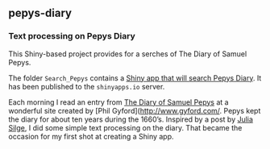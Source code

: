 ## pepys-diary
### Text processing on Pepys Diary
This Shiny-based project provides for a serches of The Diary of Samuel Pepys.

The folder `Search_Pepys` contains a [Shiny app that will search Pepys Diary](https://goldin.shinyapps.io/Search_Pepys/). It has been published to the `shinyapps.io` server.

Each morning I read an entry from [The Diary of Samuel Pepys](http://www.pepysdiary.com/) at a wonderful site created by [Phil Gyford](http://www.gyford.com/. Pepys kept the diary for about ten years during the 1660’s. Inspired by a post by [Julia Silge](http://juliasilge.com/blog/Life-Changing-Magic/), I did some simple text processing on the diary. That became the occasion for my first shot at creating a Shiny app. 
